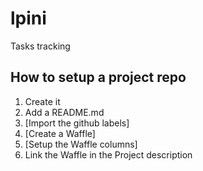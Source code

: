 # lpini
Tasks tracking

## How to setup a project repo

1. Create it
1. Add a README.md
1. [Import the github labels]
1. [Create a Waffle]
1. [Setup the Waffle columns]
1. Link the Waffle in the Project description
